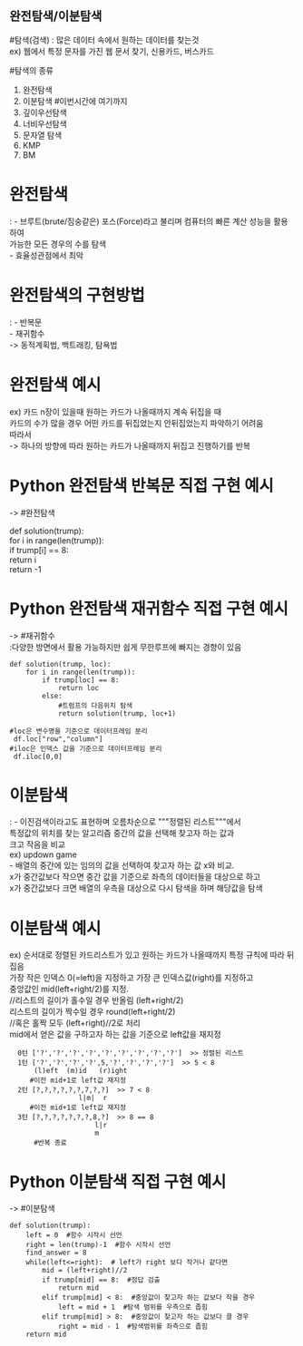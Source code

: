 ## 완전탐색/이분탐색

#탐색(검색)
  : 많은 데이터 속에서 원하는 데이터를 찾는것  
    ex) 웹에서 특정 문자를 가진 웹 문서 찾기, 신용카드, 버스카드  

#탐색의 종류  
  1) 완전탐색  
  2) 이분탐색      #이번시간에 여기까지  
  3) 깊이우선탐색  
  4) 너비우선탐색    
  5) 문자열 탐색  
  6) KMP  
  7) BM  

# 완전탐색
  : - 브루트(brute/짐숭같은) 포스(Force)라고 불리며 컴퓨터의 빠른 계산 성능을 활용하여  
      가능한 모든 경우의 수를 탐색  
    - 효율성관점에서 최악  

# 완전탐색의 구현방법
  : - 반복문  
    - 재귀함수    
      -> 동적계획법, 백트래킹, 탐욕법  

# 완전탐색 예시
  ex) 카드 n장이 있을때 원하는 카드가 나올때까지 계속 뒤집을 때  
      카드의 수가 많을 경우 어떤 카드를 뒤집었는지 안뒤집었는지 파악하기 어려움  
      따라서  
      -> 하나의 방향에 따라 원하는 카드가 나올때까지 뒤집고 진행하기를 반복  

# Python 완전탐색 반복문 직접 구현 예시
-> #완전탐색  

   def solution(trump):  
       for i in range(len(trump)):  
           if trump[i] == 8:  
               return i  
       return -1  

# Python 완전탐색 재귀함수 직접 구현 예시  
-> #재귀함수  
    :다양한 방면에서 활용 가능하지만 쉽게 무한루프에 빠지는 경향이 있음  

    def solution(trump, loc):  
        for i in range(len(trump)):  
            if trump[loc] == 8:  
                return loc  
            else:  
                #트럼프의 다음위치 탐색  
                return solution(trump, loc+1)  

    #loc은 변수명을 기준으로 데이터프레임 분리  
     df.loc["row","column"]  
    #iloc은 인덱스 값을 기준으로 데이터프레임 분리  
     df.iloc[0,0]  

# 이분탐색  
  : - 이진검색이라고도 표현하며 오름차순으로 """정렬된 리스트"""에서  
      특정값의 위치를 찾는 알고리즘 중간의 값을 선택해 찾고자 하는 값과  
      크고 작음을 비교  
    ex) updown game  
    - 배열의 중간에 있는 임의의 값을 선택하여 찾고자 하는 값 x와 비교.  
      x가 중간값보다 작으면 중간 값을 기준으로 좌측의 데이터들을 대상으로 하고  
      x가 중간값보다 크면 배열의 우측을 대상으로 다시 탐색을 하며 해당값을 탐색  

# 이분탐색 예시  
  ex) 순서대로 정렬된 카드리스트가 있고 원하는 카드가 나올때까지 특정 규칙에 따라 뒤집음  
      가장 작은 인덱스 0(=left)을 지정하고 가장 큰 인덱스값(right)를 지정하고  
      중앙값인 mid(left+right/2)를 지정.  
      //리스트의 길이가 홀수일 경우 반올림 (left+right/2)  
                리스트의 길이가 짝수일 경우 round(left+right/2)  
      //혹은 홀짝 모두 (left+right)//2로 처리  
      mid에서 얻은 값을 구하고자 하는 값을 기준으로 left값을 재지정  
     
      0턴 ['?','?','?','?','?','?','?','?','?']  >> 정렬된 리스트  
      1턴 ['?','?','?','?',5,'?','?','?','?']  >> 5 < 8    
          (l)eft  (m)id   (r)ight
         #이전 mid+1로 left값 재지정
      2턴 [?,?,?,?,?,?,7,?,?]  >> 7 < 8    
                     l|m|  r
         #이전 mid+1로 left값 재지정
      3턴 [?,?,?,?,?,?,?,8,?]  >> 8 == 8    
                         l|r
                         m
          #반복 종료 

# Python 이분탐색 직접 구현 예시
-> #이분탐색

    def solution(trump):
        left = 0  #함수 시작시 선언
        right = len(trump)-1  #함수 시작시 선언
        find_answer = 8
        while(left<=right):  # left가 right 보다 작거나 같다면
            mid = (left+right)//2
            if trump[mid] == 8:  #정답 검출
                return mid   
            elif trump[mid] < 8:  #중앙값이 찾고자 하는 값보다 작을 경우 
                left = mid + 1  #탐색 범위를 우측으로 좁힘
            elif trump[mid] > 8:  #중앙값이 찾고자 하는 값보다 클 경우
                right = mid - 1  #탐색범위를 좌측으로 좁힘
        return mid

